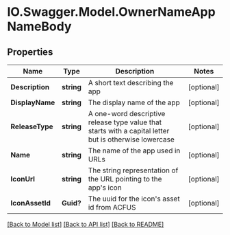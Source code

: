 # IO.Swagger.Model.OwnerNameAppNameBody
## Properties

Name | Type | Description | Notes
------------ | ------------- | ------------- | -------------
**Description** | **string** | A short text describing the app | [optional] 
**DisplayName** | **string** | The display name of the app | [optional] 
**ReleaseType** | **string** | A one-word descriptive release type value that starts with a capital letter but is otherwise lowercase | [optional] 
**Name** | **string** | The name of the app used in URLs | [optional] 
**IconUrl** | **string** | The string representation of the URL pointing to the app&#x27;s icon | [optional] 
**IconAssetId** | **Guid?** | The uuid for the icon&#x27;s asset id from ACFUS | [optional] 

[[Back to Model list]](../README.md#documentation-for-models) [[Back to API list]](../README.md#documentation-for-api-endpoints) [[Back to README]](../README.md)

